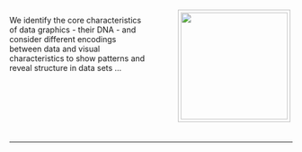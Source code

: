 <div style="float:right">
<!---img src="https://staff.city.ac.uk/~jad7/sg2047/pics/week02.preparation.jpg" width=190px style="border:1px #bbb solid; margin:4px; padding:4px; margin-left:4em" /--->
<img src="https://jsndyks.github.io/sg2047/img/week02.preparation.ALT.jpg" width=190 style="border:1px #bbb solid; margin:4px; padding:4px; margin-left:4em" />
</div>

We identify the core characteristics of data graphics - their DNA - and consider different encodings between data and visual characteristics to show patterns and reveal structure in data sets …

<!---
**PREPARATION**<br/>
Please make sure you have completed the [Find a Graphic Task](https://moodle.city.ac.uk/mod/page/view.php?id=2381602) and have recorded your findings through the [Reporting](https://moodle.city.ac.uk/mod/assign/view.php?id=2381603) activity in preparation for this week.<br/>

You also need to complete the [Data Visualization Task Test](https://moodle.city.ac.uk/mod/url/view.php?id=2381604) - twice if possible, with different visualizations.

I will be using your work in this week's lecture so please try to _complete this activity **before Monday**_ ... so I can prepare!

--->

<div style="clear:both"/>

&nbsp;

---
